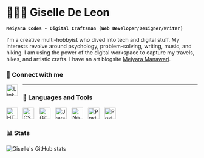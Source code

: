 # 👩🏻‍💻 Giselle De Leon

**`Meiyara Codes - Digital Craftsman (Web Developer/Designer/Writer)`**

I'm a creative multi-hobbyist who dived into tech and digital stuff. My interests revolve around psychology, problem-solving, writing, music, and hiking. I am using the power of the digital workspace to capture my travels, hikes, and artistic crafts. I have an art blogsite <a href="https://meiyara.art.blog/">Meiyara Manawari</a>.

### 🔗 Connect with me
<img align="left" alt="LinkedIn" width="30px" style="padding-right:10px;" class="bi bi-linkedin" />

---

### 🧰 Languages and Tools
<img align="left" alt="HTML" width="30px" style="padding-right:10px;" src="https://cdn.jsdelivr.net/gh/devicons/devicon@latest/icons/html5/html5-original.svg" />
<img align="left" alt="CSS" width="30px" style="padding-right:10px;" src="https://cdn.jsdelivr.net/gh/devicons/devicon@latest/icons/css3/css3-original.svg" />
<img align="left" alt="Git" width="30px" style="padding-right:10px;" src="https://cdn.jsdelivr.net/gh/devicons/devicon@latest/icons/git/git-original.svg" />
<img align="left" alt="Javascript" width="30px" style="padding-right:10px;" src="https://cdn.jsdelivr.net/gh/devicons/devicon@latest/icons/javascript/javascript-original.svg" />
<img align="left" alt="Node JS" width="30px" style="padding-right:10px;" src="https://cdn.jsdelivr.net/gh/devicons/devicon@latest/icons/nodejs/nodejs-original.svg" />
<img align="left" alt="PostgreSQL" width="30px" style="padding-right:10px;" src="https://cdn.jsdelivr.net/gh/devicons/devicon@latest/icons/postgresql/postgresql-original.svg" />
<img align="left" alt="PostgreSQL" width="30px" style="padding-right:10px;"  src="https://cdn.jsdelivr.net/gh/devicons/devicon@latest/icons/github/github-original.svg" />

<br />
<br />


### 📊 Stats
![Giselle's GitHub stats](https://github-readme-stats.vercel.app/api?username=MeiyaraCodes&show_icons=true&theme=rose_pine)



          
          

